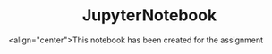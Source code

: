 <h1 align="center">JupyterNotebook</h1>

<align="center">This notebook has been created for the assignment</align>
